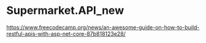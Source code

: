 # Supermarket.API_new
https://www.freecodecamp.org/news/an-awesome-guide-on-how-to-build-restful-apis-with-asp-net-core-87b818123e28/
